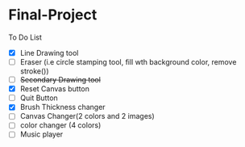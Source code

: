 # Final-Project
To Do List
- [X] Line Drawing tool
- [ ] Eraser (i.e circle stamping tool, fill wth background color, remove stroke())
- [ ] <del>Secondary Drawing tool</del>
- [X] Reset Canvas button
- [ ] Quit Button
- [X] Brush Thickness changer
- [ ] Canvas Changer(2 colors and 2 images)
- [ ] color changer (4 colors)
- [ ] Music player
